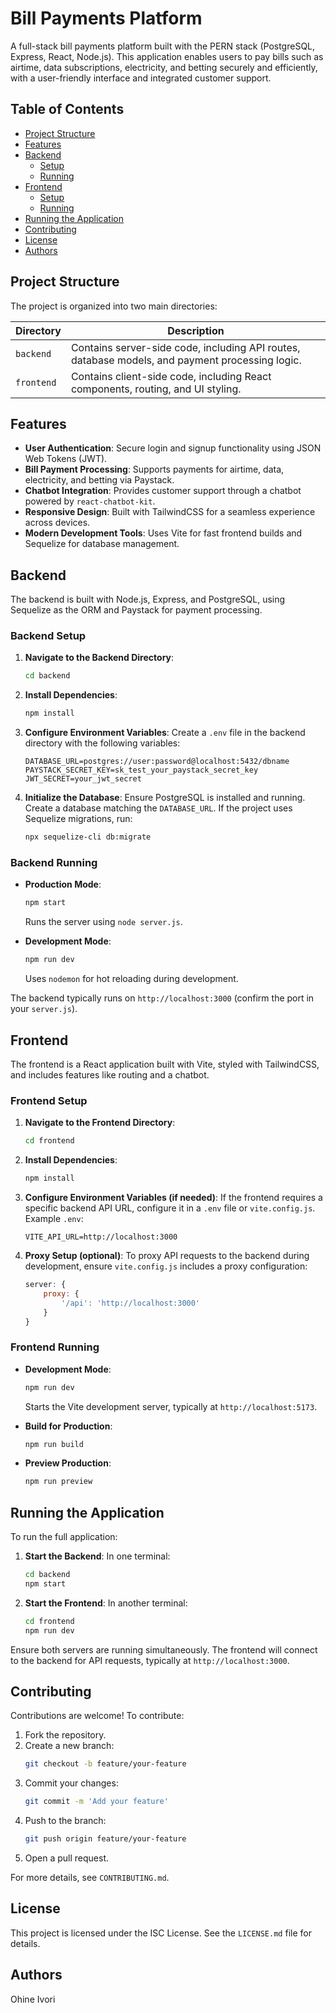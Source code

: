 # Bill Payments Platform

A full-stack bill payments platform built with the PERN stack (PostgreSQL, Express, React, Node.js). This application enables users to pay bills such as airtime, data subscriptions, electricity, and betting securely and efficiently, with a user-friendly interface and integrated customer support.

## Table of Contents
- [Project Structure](#project-structure)
- [Features](#features)
- [Backend](#backend)
    - [Setup](#backend-setup)
    - [Running](#backend-running)
- [Frontend](#frontend)
    - [Setup](#frontend-setup)
    - [Running](#frontend-running)
- [Running the Application](#running-the-application)
- [Contributing](#contributing)
- [License](#license)
- [Authors](#authors)

## Project Structure

The project is organized into two main directories:

| Directory | Description |
|-----------|-------------|
| `backend` | Contains server-side code, including API routes, database models, and payment processing logic. |
| `frontend` | Contains client-side code, including React components, routing, and UI styling. |

## Features

- **User Authentication**: Secure login and signup functionality using JSON Web Tokens (JWT).
- **Bill Payment Processing**: Supports payments for airtime, data, electricity, and betting via Paystack.
- **Chatbot Integration**: Provides customer support through a chatbot powered by `react-chatbot-kit`.
- **Responsive Design**: Built with TailwindCSS for a seamless experience across devices.
- **Modern Development Tools**: Uses Vite for fast frontend builds and Sequelize for database management.

## Backend

The backend is built with Node.js, Express, and PostgreSQL, using Sequelize as the ORM and Paystack for payment processing.

### Backend Setup

1. **Navigate to the Backend Directory**:
     ```bash
     cd backend
     ```

2. **Install Dependencies**:
     ```bash
     npm install
     ```

3. **Configure Environment Variables**:
     Create a `.env` file in the backend directory with the following variables:
     ```
     DATABASE_URL=postgres://user:password@localhost:5432/dbname
     PAYSTACK_SECRET_KEY=sk_test_your_paystack_secret_key
     JWT_SECRET=your_jwt_secret
     ```

4. **Initialize the Database**:
     Ensure PostgreSQL is installed and running. Create a database matching the `DATABASE_URL`. If the project uses Sequelize migrations, run:
     ```bash
     npx sequelize-cli db:migrate
     ```

### Backend Running

- **Production Mode**:
    ```bash
    npm start
    ```
    Runs the server using `node server.js`.

- **Development Mode**:
    ```bash
    npm run dev
    ```
    Uses `nodemon` for hot reloading during development.

The backend typically runs on `http://localhost:3000` (confirm the port in your `server.js`).

## Frontend

The frontend is a React application built with Vite, styled with TailwindCSS, and includes features like routing and a chatbot.

### Frontend Setup

1. **Navigate to the Frontend Directory**:
     ```bash
     cd frontend
     ```

2. **Install Dependencies**:
     ```bash
     npm install
     ```

3. **Configure Environment Variables (if needed)**:
     If the frontend requires a specific backend API URL, configure it in a `.env` file or `vite.config.js`. Example `.env`:
     ```
     VITE_API_URL=http://localhost:3000
     ```

4. **Proxy Setup (optional)**:
     To proxy API requests to the backend during development, ensure `vite.config.js` includes a proxy configuration:
     ```javascript
     server: {
         proxy: {
             '/api': 'http://localhost:3000'
         }
     }
     ```

### Frontend Running

- **Development Mode**:
    ```bash
    npm run dev
    ```
    Starts the Vite development server, typically at `http://localhost:5173`.

- **Build for Production**:
    ```bash
    npm run build
    ```

- **Preview Production**:
    ```bash
    npm run preview
    ```

## Running the Application

To run the full application:

1. **Start the Backend**:
     In one terminal:
     ```bash
     cd backend
     npm start
     ```

2. **Start the Frontend**:
     In another terminal:
     ```bash
     cd frontend
     npm run dev
     ```

Ensure both servers are running simultaneously. The frontend will connect to the backend for API requests, typically at `http://localhost:3000`.

## Contributing

Contributions are welcome! To contribute:

1. Fork the repository.
2. Create a new branch:
     ```bash
     git checkout -b feature/your-feature
     ```
3. Commit your changes:
     ```bash
     git commit -m 'Add your feature'
     ```
4. Push to the branch:
     ```bash
     git push origin feature/your-feature
     ```
5. Open a pull request.

For more details, see `CONTRIBUTING.md`.

## License

This project is licensed under the ISC License. See the `LICENSE.md` file for details.

## Authors

Ohine Ivori 
